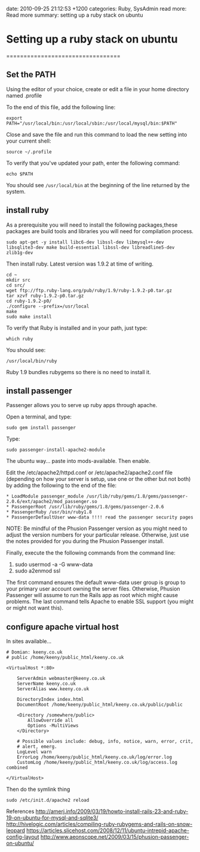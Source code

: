 date: 2010-09-25 21:12:53 +1200
categories: Ruby, SysAdmin
read more: Read more
summary: setting up a ruby stack on ubuntu

# Setting up a ruby stack on ubuntu
=================================

Set the PATH
------------

Using the editor of your choice, create or edit a file in your home directory named .profile

To the end of this file, add the following line:

	export PATH="/usr/local/bin:/usr/local/sbin:/usr/local/mysql/bin:$PATH"

Close and save the file and run this command to load the new setting into your current shell:

	source ~/.profile
	
To verify that you've updated your path, enter the following command:

	echo $PATH
		
You should see `/usr/local/bin` at the beginning of the line returned by the system.


install ruby
------------

As a prerequisite you will need to install the following packages,these packages are build tools and libraries you will need for compilation process.

	sudo apt-get -y install libc6-dev libssl-dev libmysql++-dev libsqlite3-dev make build-essential libssl-dev libreadline5-dev zlib1g-dev

Then install ruby. Latest version was 1.9.2 at time of writing.

	cd ~
	mkdir src
	cd src/
	wget ftp://ftp.ruby-lang.org/pub/ruby/1.9/ruby-1.9.2-p0.tar.gz
	tar xzvf ruby-1.9.2-p0.tar.gz
	cd ruby-1.9.2-p0/
	./configure --prefix=/usr/local
	make
	sudo make install
	
To verify that Ruby is installed and in your path, just type:

	which ruby

You should see:

	/usr/local/bin/ruby
	
Ruby 1.9 bundles rubygems so there is no need to install it.

install passenger
-----------------

Passenger allows you to serve up ruby apps through apache.

Open a terminal, and type:

	sudo gem install passenger

Type:

	sudo passenger-install-apache2-module
	
The ubuntu way... paste into mods-available. Then enable.

Edit the /etc/apache2/httpd.conf or /etc/apache2/apache2.conf file (depending on how your server is setup, use one or the other but not both) by adding the following to the end of the file:

    * LoadModule passenger_module /usr/lib/ruby/gems/1.8/gems/passenger-2.0.6/ext/apache2/mod_passenger.so
    * PassengerRoot /usr/lib/ruby/gems/1.8/gems/passenger-2.0.6
    * PassengerRuby /usr/bin/ruby1.8
    * PassengerDefaultUser www-data !!!! read the passenger security pages

NOTE: Be mindful of the Phusion Passenger version as you might need to adjust the version numbers for your particular release. Otherwise, just use the notes provided for you during the Phusion Passenger install.

Finally, execute the the following commands from the command line:

   1. sudo usermod -a -G www-data <your user login>
   2. sudo a2enmod ssl

The first command ensures the default www-data user group is group to your primary user account owning the server files. Otherwise, Phusion Passenger will assume to run the Rails app as root which might cause problems. The last command tells Apache to enable SSL support (you might or might not want this).
	
configure apache virtual host
-----------------------------

In sites available...

	# Domian: keeny.co.uk
	# public /home/keeny/public_html/keeny.co.uk

	<VirtualHost *:80>

		ServerAdmin webmaster@keeny.co.uk
		ServerName keeny.co.uk
		ServerAlias www.keeny.co.uk

		DirectoryIndex index.html
		DocumentRoot /home/keeny/public_html/keeny.co.uk/public/public

		<Directory /somewhere/public>
			AllowOverride all 
			Options -MultiViews
		</Directory>

		# Possible values include: debug, info, notice, warn, error, crit,
		# alert, emerg.
		LogLevel warn
		ErrorLog /home/keeny/public_html/keeny.co.uk/log/error.log
		CustomLog /home/keeny/public_html/keeny.co.uk/log/access.log combined

	</VirtualHost>

Then do the symlink thing

	sudo /etc/init.d/apache2 reload


	
	
References
http://amerj.info/2009/03/19/howto-install-rails-23-and-ruby-19-on-ubuntu-for-mysql-and-sqlite3/
http://hivelogic.com/articles/compiling-ruby-rubygems-and-rails-on-snow-leopard
https://articles.slicehost.com/2008/12/11/ubuntu-intrepid-apache-config-layout
http://www.aeonscope.net/2009/03/15/phusion-passenger-on-ubuntu/
